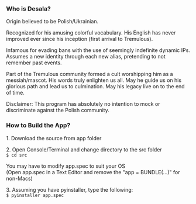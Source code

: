 <h3>Who is Desala?</h3>
    <p>
      Origin believed to be Polish/Ukrainian.
    </p>
    <p>
      Recognized for his amusing colorful vocabulary. His English has never improved ever since his inception (first arrival to Tremulous).
    </p>
    <p>
      Infamous for evading bans with the use of seemingly indefinite dynamic IPs. Assumes a new identity through each new alias, pretending to not remember past events.
    </p>
    <p>
      Part of the Tremulous community formed a cult worshipping him as a messiah/mascot. His words truly enlighten us all. May he guide us on his glorious path and lead us to culmination. May his legacy live on to the end of time.
    </p>
    <p>
      Disclaimer: This program has absolutely no intention to mock or discriminate against the Polish community.
    </p>
<h3>How to Build the App?</h3>
    <p>
        1. Download the source from app folder
    </p>
    <p>
        2. Open Console/Terminal and change directory to the src folder
        <br/>
        <code>$ cd src</code>
    </p>
    <p>
        You may have to modify app.spec to suit your OS
        <br/>
        (Open app.spec in a Text Editor and remove the "app = BUNDLE(...)" for non-Macs)
    </p>
    <p>
        3. Assuming you have pyinstaller, type the following:
        <br/>
        <code>$ pyinstaller app.spec</code>
    </p>
